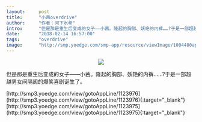 ```yaml
---
layout:     post
title:      "小茜overdrive"
author:     "作者：河下水希"
intro:      "但是那是重生后变成的女子——小茜。隆起的胸部、妖艳的内裤……?于是一部超越男女间隔阂的爆笑喜剧诞生了。"
date:       "2018-02-14 16:57:00"
tags:       "overdrive"
image:      "http://smp.yoedge.com/smp-app/resource/viewImage/1004480appline.png"
---
```

<div style="text-align: center">
<p><img src="http://smp.yoedge.com/smp-app/resource/viewImage/1004480appline.png"/></p>
</div>
<p class="post-meta">
<span>但是那是重生后变成的女子——小茜。隆起的胸部、妖艳的内裤……?于是一部超越男女间隔阂的爆笑喜剧诞生了。</span>
</p>
[http://smp3.yoedge.com/view/gotoAppLine/1123976](http://smp3.yoedge.com/view/gotoAppLine/1123976){:target="_blank"}
[http://smp3.yoedge.com/view/gotoAppLine/1123975](http://smp3.yoedge.com/view/gotoAppLine/1123975){:target="_blank"}


